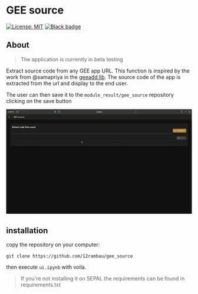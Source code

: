 # GEE source

[![License: MIT](https://img.shields.io/badge/License-MIT-yellow.svg)](https://github.com/12rambau/gee_source/blob/master/LICENSE)
[![Black badge](https://img.shields.io/badge/code%20style-black-000000.svg)](https://github.com/psf/black)

## About

> The application is currently in beta testing 

Extract source code from any GEE app URL. This function is inspired by the work from @samapriya in the [geeadd lib](https://github.com/samapriya/gee_asset_manager_addon/blob/master/geeadd/app2script.py). The source code of the app is extracted from the url and display to the end user. 

The user can then save it to the `module_result/gee_source` repository clicking on the save button

![full app](doc/img/full_app.gif)

## installation

copy the repository on your computer: 

```
git clone https://github.com/12rambau/gee_source
```

then execute `ui.ipynb` with voila.

> If you're not installing it on SEPAL the requirements can be found in requirements.txt